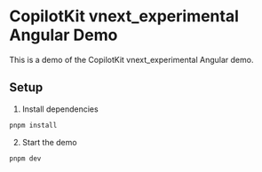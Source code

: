 # CopilotKit vnext_experimental Angular Demo

This is a demo of the CopilotKit vnext_experimental Angular demo.

## Setup

1. Install dependencies

```bash
pnpm install
```

2. Start the demo

```bash
pnpm dev
```

